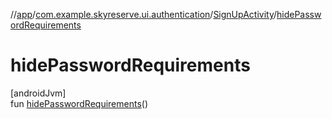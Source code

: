 //[app](../../../index.md)/[com.example.skyreserve.ui.authentication](../index.md)/[SignUpActivity](index.md)/[hidePasswordRequirements](hide-password-requirements.md)

# hidePasswordRequirements

[androidJvm]\
fun [hidePasswordRequirements](hide-password-requirements.md)()
